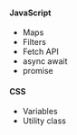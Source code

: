 
#### JavaScript

- Maps
- Filters
- Fetch API
- async await 
- promise


#### CSS 

- Variables
- Utility class 